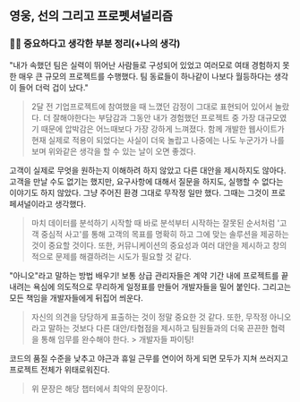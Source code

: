 ## 영웅, 선의 그리고 프로펫셔널리즘

### ✍🏻 **중요하다고 생각한 부분 정리(+나의 생각)**

"내가 속했던 팀은 실력이 뛰어난 사람들로 구성되어 있었고 여러모로 여태 경험하지 못한 매우 큰 규모의 프로젝트를 수행했다. 팀 동료들이 하나같이 나보다 월등하다는 생각이 들어 더럭 겁이 났다."

> 2달 전 기업프로젝트에 참여했을 때 느꼈던 감정이 그대로 표현되어 있어서 놀랐다. 더 잘해야한다는 부담감과 그동안 내가 경험했던 프로젝트 중 가장 대규모였기 때문에 압박감은 어느때보다 가장 강하게 느껴졌다. 함께 개발한 웹사이트가 현재 실제로 적용이 되었다는 사실이 더욱 놀랍고 나중에는 나도 누군가가 나를 보며 위와같은 생각을 할 수 있는 날이 오면 좋겠다.

고객이 실제로 무엇을 원하는지 이해하려 하지 않았고 다른 대안을 제시하지도 않아다. 고객을 만날 수도 없기는 했지만, 요구사항에 대해서 질문을 하지도, 실행할 수 없다는 이야기도 하지 않았다. 그냥 주어진 환경 그대로 무작정 일만 했다. 그때는 그것이 프로페셔널이라고 생각했다.

> 마치 데이터를 분석하기 시작할 때 바로 분석부터 시작하는 잘못된 순서처럼 '고객 중심적 사고'를 통해 고객의 목표를 명확히 하고 그에 맞는 솔루션을 제공하는 것이 중요할 것이다. 또한, 커뮤니케이션의 중요성과 여러 대안을 제시하고 창의적으로 문제를 해결하려는 시도가 필요할 것 같다.

"아니오"라고 말하는 방법 배우기! 보통 상급 관리자들은 계약 기간 내에 프로젝트를 끝내려는 욕심에 의도적으로 무리하게 일정표를 만들어 개발자들을 밀어 붙인다. 그리고는 모든 책임을 개발자들에게 뒤집어 씌운다.

> 자신의 의견을 당당하게 표출하는 것이 정말 중요한 것 같다. 또한, 무작정 아니오라고 말하는 것보다 다른 대안/타협점을 제시하고 팀원들과의 더욱 끈끈한 협력을 통해 임무를 완수해야 한다. > 개발자들 파이팅!

코드의 품질 수준을 낮추고 야근과 휴일 근무를 연이어 하게 되면 모두가 지쳐 쓰러지고 프로젝트 전체가 위태로워진다.

> 위 문장은 해당 챕터에서 최악의 문장이다.
